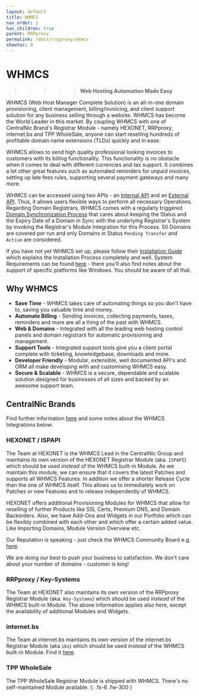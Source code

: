 ```yaml
---
layout: default
title: WHMCS
nav_order: 1
has_children: true
parent: RRPproxy
permalink: /docs/rrpproxy/whmcs
showtoc: 0
---
```


# WHMCS

>>>>> **Web Hosting Automation Made Easy**

WHMCS (Web Host Manager Complete Solution) is an all-in-one domain provisioning, client management, billing/invoicing, and client support solution for any business selling through a website. WHMCS has become the World Leader in this market. By coupling WHMCS with one of CentralNic Brand's Registrar Module - namely HEXONET, RRPproxy, internet.bs and TPP WholeSale, anyone can start reselling hundreds of profitable domain name extensions (TLDs) quickly and in ease.

WHMCS allows to send high quality professional looking invoices to customers with its billing functionality. This functionality is no obstacle when it comes to deal with different currencies and tax support. It combines a lot other great features such as automated reminders for unpaid invoices, setting up late fees rules, supporting several payment gateways and many more.

WHMCS can be accessed using two APIs - an [Internal API](https://developers.whmcs.com/api/internal-api/) and an [External API](https://developers.whmcs.com/api/getting-started/). Thus, it allows users flexible ways to perform all necessary Operations. Regarding Domain Registrars, WHMCS comes with a regularly triggered [Domain Synchronization Process](https://docs.whmcs.com/Domain_Synchronisation) that cares about keeping the Status and the Expiry Date of a Domain in Sync with the underlying Registrar's System by invoking the Registrar's Module Integration for this Process. 50 Domains are covered per run and only Domains in Status `Pending Transfer` and `Active` are considered.

If you have not yet WHMCS set up, please follow their [Installation Guide](https://docs.whmcs.com/Installing_WHMCS) which explains the Installation Process completely and well. System Requirements can be found [here](https://docs.whmcs.com/System_Requirements) - there you'll also find notes about the support of specific platforms like Windows. You should be aware of all that.

## Why WHMCS

* **Save Time** - WHMCS takes care of automating things so you don't have to, saving you valuable time and money.
* **Automate Billing** - Sending invoices, collecting payments, taxes, reminders and more are all a thing of the past with WHMCS.
* **Web & Domains** - Integrated with all the leading web hosting control panels and domain registrars for automatic provisioning and management.
* **Support Tools** - Integrated support tools give you a client portal complete with ticketing, knowledgebase, downloads and more.
* **Developer Friendly** - Modular, extensible, well documented API's and ORM all make developing with and customising WHMCS easy.
* **Secure & Scalable** - WHMCS is a secure, dependable and scalable solution designed for businesses of all sizes and backed by an awesome support team.

## CentralNic Brands

Find further information [here](https://www.centralnicgroup.com/reseller/) and some notes about the WHMCS Integrations below:

### HEXONET / ISPAPI

The Team at HEXONET is the WHMCS Lead in the CentralNic Group and maintains its own version of the HEXONET Registrar Module (aka. `ISPAPI`) which should be used _instead_ of the WHMCS built-in Module. As we maintain this module, we can ensure that it covers the latest Patches and supports all WHMCS Features. In addition we offer a shorter Release Cycle than the one of WHMCS itself. This allows us to immediately work on Patches or new Features and to release independently of WHMCS.

HEXONET offers additional Provisioning Modules for WHMCS that allow for reselling of further Products like SSL Certs, Premium DNS, and Domain Backorders. Also, we have Add-Ons and Widgets in our Portfolio which can be flexibly combined with each other and which offer a certain added value. Like Importing Domains, Module Version Overview etc.

Our Reputation is speaking - just check the WHMCS Community Board e.g. [here](https://whmcs.community/topic/301180-who-is-the-best-domain-registrar-for-resellers-today/).

We are doing our best to push your business to satisfaction. We don't care about your number of domains - customer is king!

### RRPproxy / Key-Systems

The Team at HEXONET also maintains its own version of the RRPproxy Registrar Module (aka. `Key-Systems`) which should be used _instead_ of the WHMCS built-in Module. The above information applies also here, except the availability of additional Modules and Widgets.

### internet.bs

The Team at internet.bs maintains its own version of the internet.bs Registrar Module (aka `ibs`) which should be used _instead_ of the WHMCS built-in Module. Find it [here](https://github.com/internetbs/whmcs-internetbs-registrar).

### TPP WholeSale

The TPP WholeSale Registrar Module is shipped with WHMCS. There's no self-maintained Module available.
{: .fs-6 .fw-300 }
